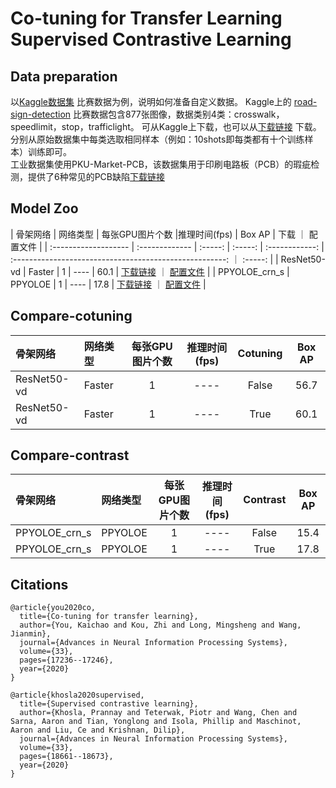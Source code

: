# Co-tuning for Transfer Learning <br />Supervised Contrastive Learning

## Data preparation
以[Kaggle数据集](https://www.kaggle.com/andrewmvd/road-sign-detection) 比赛数据为例，说明如何准备自定义数据。
Kaggle上的 [road-sign-detection](https://www.kaggle.com/andrewmvd/road-sign-detection) 比赛数据包含877张图像，数据类别4类：crosswalk，speedlimit，stop，trafficlight。
可从Kaggle上下载，也可以从[下载链接](https://paddlemodels.bj.bcebos.com/object_detection/roadsign_voc.tar) 下载。
分别从原始数据集中每类选取相同样本（例如：10shots即每类都有十个训练样本）训练即可。<br />
工业数据集使用PKU-Market-PCB，该数据集用于印刷电路板（PCB）的瑕疵检测，提供了6种常见的PCB缺陷[下载链接](./configs/ppyoloe/application/README.md)

## Model Zoo
| 骨架网络             | 网络类型       | 每张GPU图片个数 |推理时间(fps) | Box AP |                           下载                          ｜  配置文件  |
| :------------------- | :------------- | :-----: | :-----: | :------------: | :-----------------------------------------------------: ｜ :-----: |
| ResNet50-vd             | Faster         |    1    |     ----     |  60.1  | [下载链接](https://bj.bcebos.com/v1/paddledet/models/faster_rcnn_r50_vd_fpn_1x_coco.pdparams) ｜ [配置文件](./faster_rcnn_r50_vd_fpn_1x_coco_cotuning_roadsign.yml) |
| PPYOLOE_crn_s             | PPYOLOE         |    1    |     ----     |  17.8  |  [下载链接](https://bj.bcebos.com/v1/paddledet/models/ppyoloe_plus_crn_s_80e_contrast_pcb.pdparams) ｜ [配置文件](./ppyoloe_plus_crn_s_80e_contrast_coco.yml) |

## Compare-cotuning
| 骨架网络             | 网络类型       | 每张GPU图片个数 |推理时间(fps) | Cotuning |  Box AP  |
| :------------------- | :------------- | :-----: | :-----: | :------------: | :-----: |
| ResNet50-vd             | Faster         |    1    |     ----     |  False  |  56.7  |
| ResNet50-vd             | Faster         |    1    |     ----     |  True  |  60.1 |

## Compare-contrast
| 骨架网络             | 网络类型       | 每张GPU图片个数 |推理时间(fps) | Contrast |  Box AP  |
| :------------------- | :------------- | :-----: | :-----: | :------------: | :-----: |
| PPYOLOE_crn_s             | PPYOLOE         |    1    |     ----     |  False  |  15.4  |
| PPYOLOE_crn_s             | PPYOLOE         |    1    |     ----     |  True  |  17.8 |

## Citations
```
@article{you2020co,
  title={Co-tuning for transfer learning},
  author={You, Kaichao and Kou, Zhi and Long, Mingsheng and Wang, Jianmin},
  journal={Advances in Neural Information Processing Systems},
  volume={33},
  pages={17236--17246},
  year={2020}
}

@article{khosla2020supervised,
  title={Supervised contrastive learning},
  author={Khosla, Prannay and Teterwak, Piotr and Wang, Chen and Sarna, Aaron and Tian, Yonglong and Isola, Phillip and Maschinot, Aaron and Liu, Ce and Krishnan, Dilip},
  journal={Advances in Neural Information Processing Systems},
  volume={33},
  pages={18661--18673},
  year={2020}
}
```